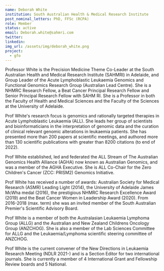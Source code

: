 ```yaml
---
name: Deborah White
institution: South Australian Health & Medical Research Institute
post_nominal_letters: PhD, FFSc (RCPA)
role: Member
status: active
email: Deborah.white@sahmri.com
twitter:
linkedin:
img_url: /assets/img/deborah_white.png
project:
  - gfo
---
```

Professor White is the Precision Medicine Theme Co-Leader at the South Australian Health and
Medical Research Institute (SAHMRI) in Adelaide, and Group Leader of the Acute Lymphoblastic
Leukaemia Genomics and Functional Genomics Research Group (Australian Lead Centre). She is a NHMRC
Research Fellow, a Beat Cancer Principal Research Fellow and Senior Principal Research Fellow with
SAHM RI. She is a Professor in both the Faculty of Health and Medical Sciences and the Faculty of the
Sciences at the University of Adelaide.

Prof White's research focus is genomics and rationally targeted therapies in Acute Lymphoblastic
Leukaemia (ALL). She leads her group of scientists and bioinformaticians in the interpretation of genomic
data and the curation of clinical relevant genomic alterations in leukaemia patients. She has presented
more than 200 papers at scientific meetings, and authored more than 130 scientific publications with
greater than 8200 citations (to end of 2022).

Prof White established, led and federated the ALL Stream of The Australian Genomics Health
Alliance (AGHA) now known as Australian Genomics, and was a member of the AGHA Executive.
She is ALL Co-Chair for the Zero Children's Cancer (ZCC: PRISM2) Genomics Initiative.

Prof White has received a number of awards: Australian Society for Medical Research (ASMR) Leading
Light (2014), the University of Adelaide James McWha medal (2016), the prestigious NHMRC Research
Excellence Award (2019) and the Beat Cancer Women in Leadership Award (2020). From 2016-2018 (max.
term) she was an invited member of the South Australian Premier's Scientific Advisory Board.

Prof White is a member of both the Australasian Leukaemia Lymphoma Group (ALLG) and the Australian
and New Zealand Childrens Oncology Group (ANZCHOG). She is also a member of the Lab
Sciences Committee for ALLG and the Leukaemia/Lymphoma scientific steering committee of ANZCHOG.

Prof White is the current convener of the New Directions in Leukaemia Research Meeting (NDLR 2021-) and
is a Section Editor for two international journals. She is currently a member of 4 International Grant and
Fellowship Review boards and 5 National.




